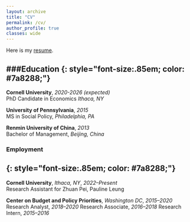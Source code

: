 ```yaml
---
layout: archive
title: "CV"
permalink: /cv/
author_profile: true
classes: wide
---
```


Here is my [resume](/assets/pdf/cv_lexincai.pdf).

###Education
{: style="font-size:.85em; color: #7a8288;"}
---

**Cornell University**, *2020-2026 (expected)*  
PhD Candidate in Economics *Ithaca, NY*

**University of Pennsylvania**, *2015*  
MS in Social Policy, *Philadelphia, PA*

**Renmin University of China**, *2013*  
Bachelor of Management, *Beijing, China*

### Employment
{: style="font-size:.85em; color: #7a8288;"}
---

**Cornell University**, *Ithaca, NY*, *2022–Present*  
Research Assistant for Zhuan Pei, Pauline Leung

**Center on Budget and Policy Priorities**, *Washington DC*,  *2015–2020*  
Research Analyst, *2018–2020*
Research Associate, *2016–2018*
Research Intern, *2015–2016*
